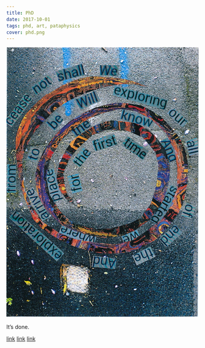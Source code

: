 ```yaml
---
title: PhD
date: 2017-10-01
tags: phd, art, pataphysics
cover: phd.png
---
```


![PhD](../images/spiral-sally.jpg)

It’s done.

[link](http://dr.physics.wtf)
[link](http://pata.physics.wtf)
[link](http://dr.physics.wtf/viva)
